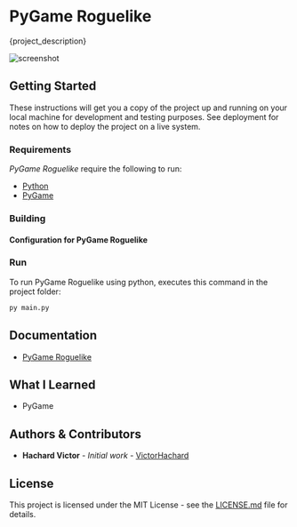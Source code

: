 # PyGame Roguelike

{project_description}

![screenshot](../master/res/{image})

## Getting Started

These instructions will get you a copy of the project up and running on your local machine for development and testing purposes. See deployment for notes on how to deploy the project on a live system.

### Requirements

*PyGame Roguelike* require the following to run:

- [Python](https://www.python.org/downloads/)
- [PyGame](https://www.pygame.org/news)

### Building

#### Configuration for PyGame Roguelike



### Run

To run PyGame Roguelike using python, executes this command in the project folder:

```bash
py main.py
```

## Documentation

- [PyGame Roguelike](https://github.com/VictorHachard/pygame-roguelike/wiki/{wiki}---Documentation)

## What I Learned

- PyGame

## Authors & Contributors

* **Hachard Victor** - *Initial work* - [VictorHachard](https://github.com/VictorHachard)

## License

This project is licensed under the MIT License - see the [LICENSE.md](../master/LICENSE) file for details.
